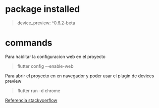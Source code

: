 # package installed

> device_preview: ^0.6.2-beta

# commands

Para hablitar la configuracion web en el proyecto
> flutter config --enable-web

Para abrir el proyecto en en navegador y poder usar el plugin de devices preview
> flutter run -d chrome

[Referencia stackvoerflow](https://stackoverflow.com/questions/57903258/since-flutter-1-9-how-to-run-flutter-app-in-a-browser-flutter-run-d-chrome)